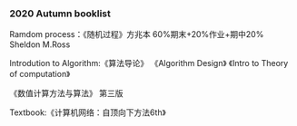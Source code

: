 ### 2020 Autumn booklist

Ramdom process：《随机过程》方兆本 60%期末+20%作业+期中20% Sheldon M.Ross

Introdution to Algorithm:《算法导论》 《Algorithm Design》 《Intro to Theory of computation》

《数值计算方法与算法》 第三版

Textbook:《计算机网络：自顶向下方法6th》